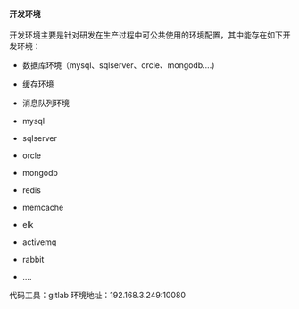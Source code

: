 #### 开发环境

开发环境主要是针对研发在生产过程中可公共使用的环境配置，其中能存在如下开发环境：
* 数据库环境（mysql、sqlserver、orcle、mongodb....)
* 缓存环境
* 消息队列环境


* mysql
* sqlserver
* orcle
* mongodb
* redis
* memcache
* elk
* activemq
* rabbit
* ....

代码工具：gitlab
环境地址：192.168.3.249:10080
